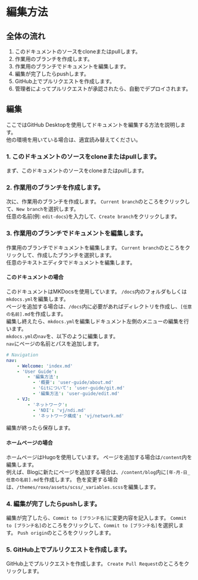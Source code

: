 # 編集方法
## 全体の流れ
1. このドキュメントのソースをcloneまたはpullします。
2. 作業用のブランチを作成します。
3. 作業用のブランチでドキュメントを編集します。
4. 編集が完了したらpushします。
5. GitHub上でプルリクエストを作成します。
6. 管理者によってプルリクエストが承認されたら、自動でデプロイされます。

## 編集
ここではGitHub Desktopを使用してドキュメントを編集する方法を説明します。  
他の環境を用いている場合は、適宜読み替えてください。  
  
### 1. このドキュメントのソースをcloneまたはpullします。
まず、このドキュメントのソースをcloneまたはpullします。  
### 2. 作業用のブランチを作成します。
次に、作業用のブランチを作成します。 
`Current branch`のところをクリックして、`New branch`を選択します。  
任意の名前(例: `edit-docs`)を入力して、`Create branch`をクリックします。  
### 3. 作業用のブランチでドキュメントを編集します。
作業用のブランチでドキュメントを編集します。
`Current branch`のところをクリックして、作成したブランチを選択します。  
任意のテキストエディタでドキュメントを編集します。  
#### このドキュメントの場合
このドキュメントはMKDocsを使用しています。
`/docs`内のフォルダもしくは`mkdocs.yml`を編集します。  
ページを追加する場合は、`/docs`内に必要があればディレクトリを作成し、`[任意の名前].md`を作成します。  
編集し終えたら、`mkdocs.yml`を編集しドキュメント左側のメニューの編集を行います。  
`mkdocs.yml`の`nav`を、以下のように編集します。  
`nav`にページの名前とパスを追加します。  
```yaml
# Navigation
nav:
    - Welcome: 'index.md'
    - 'User Guide':
        - '編集方法':
          - '概要': 'user-guide/about.md'
          - 'Gitについて': 'user-guide/git.md'
          - '編集方法': 'user-guide/edit.md'
    - VJ:
        - 'ネットワーク': 
          - 'NDI': 'vj/ndi.md'
          - 'ネットワーク構成': 'vj/network.md'
```
編集が終ったら保存します。

#### ホームページの場合
ホームページはHugoを使用しています。
ページを追加する場合は`/content`内を編集します。  
例えば、Blogに新たにページを追加する場合は、`/content/blog`内に`[年-月-日_任意の名前].md`を作成します。 
色を変更する場合は、`/themes/roxo/assets/scss/_variables.scss`を編集します。  
  
### 4. 編集が完了したらpushします。
編集が完了したら、`Commit to [ブランチ名]`に変更内容を記入します。
`Commit to [ブランチ名]`のところをクリックして、`Commit to [ブランチ名]`を選択します。
`Push origin`のところをクリックします。
### 5. GitHub上でプルリクエストを作成します。
GitHub上でプルリクエストを作成します。
`Create Pull Request`のところをクリックします。